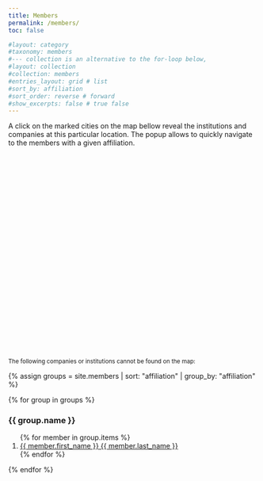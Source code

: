 ```yaml
---
title: Members
permalink: /members/
toc: false

#layout: category
#taxonomy: members
#--- collection is an alternative to the for-loop below,
#layout: collection 
#collection: members
#entries_layout: grid # list
#sort_by: affiliation
#sort_order: reverse # forward
#show_excerpts: false # true false
---
```


A click on the marked cities on the map bellow reveal the institutions and companies at this particular location. The popup allows to quickly navigate to the members with a given affiliation.

<link rel="stylesheet" href="/assets/js/leaflet/leaflet.css"/>
<script src="/assets/js/leaflet/leaflet.js"></script>
<script src="/assets/js/leaflet/member-locations.js"></script>
<script src="/assets/js/members-map.js"></script>

<div id="map" style="width: 100%; height: 400px"></div>
<div  style="width: 100%; height: auto; font-size: smaller"><p id="caption">
The following companies or institutions cannot be found on the map:
</p></div>

<script >
    // Get the location data that is generated by the ruby script parsing the front matter from the member pages
    // (Needs to be executed on a local machine after changes of the member pages.
    const locations = get_member_locations();
    console.log(locations);
    
    // Bellow the alternative: hard code the cities and their coordinates (somewhere)
    /*
    const locations = {
        'Basel':    {'coordinates': [47.55810, 7.58782], 'affiliations': []},
        'Bern':     {'coordinates': [46.95027, 7.43777], 'affiliations': []},
        'Fribourg': {'coordinates': [46.79388, 7.15526], 'affiliations': []},
        'Geneva':   {'coordinates': [46.19904, 6.14456], 'affiliations': []},
        'Lausanne': {'coordinates': [46.52051, 6.56632], 'affiliations': []},
        'Martigny': {'coordinates': [46.10923, 7.08447], 'affiliations': []},
        'Zurich':   {'coordinates': [47.37404, 8.55097], 'affiliations': []}
    };
    */

    // Double check the data: Create json from member page front matter using liquid template.
    // (As long as no new city will appear in the member pages, this will do the trick)
    {% assign cities = site.members | map: "city" %}
    {% assign affiliations = site.members | map: "affiliation" %}
    const cities = {{ cities | jsonify }}
    const affiliations = {{ affiliations | jsonify }}
    
    cities.forEach((city, index) => {
        city = city ? city : "Unknown";
        if (!locations[city]['affiliations'].includes(affiliations[index])) {
            locations[city]['affiliations'].push(affiliations[index]);
        }
    });

    swissbiasmap([46.650, 8.335], locations)
</script>


{% assign groups = site.members |  sort: "affiliation" | group_by: "affiliation" %}

<div> 
{% for group in groups %}
	<h3 id="{{group.name}}"> {{ group.name }} </h3>
			<ol> 
			{% for member in group.items %}
				<li> <a href="{{ member.url }}"> 
				{{ member.first_name }} {{ member.last_name }}</a> </li>
			{% endfor %} 
			</ol>
{% endfor %} 
</div>




